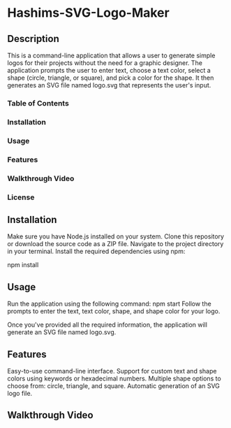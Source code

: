 # Hashims-SVG-Logo-Maker
## Description
This is a command-line application that allows a user to generate simple logos for their projects without the need for a graphic designer. The application prompts the user to enter text, choose a text color, select a shape (circle, triangle, or square), and pick a color for the shape. It then generates an SVG file named logo.svg that represents the user's input.

### Table of Contents
### Installation
### Usage
### Features
### Walkthrough Video
### License

## Installation
Make sure you have Node.js installed on your system.
Clone this repository or download the source code as a ZIP file.
Navigate to the project directory in your terminal.
Install the required dependencies using npm:

npm install
## Usage
Run the application using the following command:
npm start
Follow the prompts to enter the text, text color, shape, and shape color for your logo.

Once you've provided all the required information, the application will generate an SVG file named logo.svg.

## Features

Easy-to-use command-line interface.
Support for custom text and shape colors using keywords or hexadecimal numbers.
Multiple shape options to choose from: circle, triangle, and square.
Automatic generation of an SVG logo file.

## Walkthrough Video

